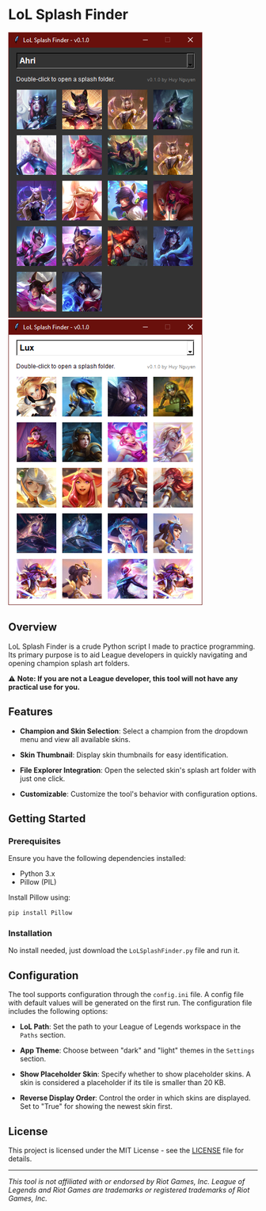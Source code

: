 # LoL Splash Finder

![Alt text](lol-splash-finder-screenshot-1.png)![Alt text](lol-splash-finder-screenshot-2.png)

## Overview

LoL Splash Finder is a crude Python script I made to practice programming. Its primary purpose is to aid League developers in quickly navigating and opening champion splash art folders.

⚠️ **Note: If you are not a League developer, this tool will not have any practical use for you.**

## Features

- **Champion and Skin Selection**: Select a champion from the dropdown menu and view all available skins.

- **Skin Thumbnail**: Display skin thumbnails for easy identification.

- **File Explorer Integration**: Open the selected skin's splash art folder with just one click.

- **Customizable**: Customize the tool's behavior with configuration options.

## Getting Started

### Prerequisites

Ensure you have the following dependencies installed:

- Python 3.x
- Pillow (PIL)

Install Pillow using:

```bash
pip install Pillow
```

### Installation

No install needed, just download the `LoLSplashFinder.py` file and run it.

## Configuration

The tool supports configuration through the `config.ini` file. A config file with default values will be generated on the first run. The configuration file includes the following options:

- **LoL Path**: Set the path to your League of Legends workspace in the `Paths` section.

- **App Theme**: Choose between "dark" and "light" themes in the `Settings` section.

- **Show Placeholder Skin**: Specify whether to show placeholder skins. A skin is considered a placeholder if its tile is smaller than 20 KB.

- **Reverse Display Order**: Control the order in which skins are displayed. Set to "True" for showing the newest skin first.

## License

This project is licensed under the MIT License - see the [LICENSE](LICENSE) file for details.

---

*This tool is not affiliated with or endorsed by Riot Games, Inc. League of Legends and Riot Games are trademarks or registered trademarks of Riot Games, Inc.*
